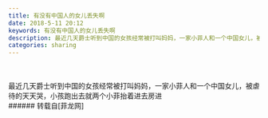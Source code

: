 ```yaml
---
title: 有没有中国人的女儿丢失啊
date: 2018-5-11 20:12
keywords: 有没有中国人的女儿丢失啊
description: 最近几天爵士听到中国的女孩经常被打叫妈妈，一家小菲人和一个中国女儿，被虐待的天天哭，小孩跑出去就两个小菲抬着进去房进
categories: sharing
---
```

<td class="t_f" id="postmessage_1325483">

<br/>
<br/>
最近几天爵士听到中国的女孩经常被打叫妈妈，一家小菲人和一个中国女儿，被虐待的天天哭，小孩跑出去就两个小菲抬着进去房进<br/>
</td>
###### 转载自[菲龙网]